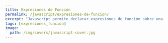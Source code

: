 ```yaml
---
title: Expresiones de Función
permalink: /javascript/expresiones-de-funcion/
excerpt: "Javascript permite declarar expresiones de función sobre una variable para poder utilizar dicha variable en el contexto del programa o pasarla a otras funciones."
tags: [expresiones_función]
image:
  path: /img/covers/javascript-cover.jpg
---
```

